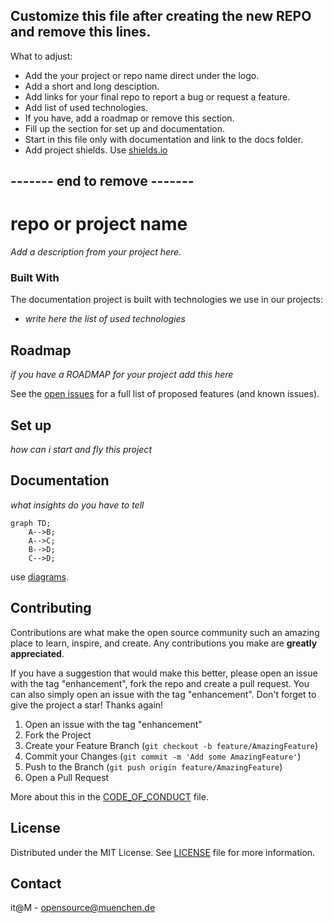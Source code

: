 ## Customize this file after creating the new REPO and remove this lines.
What to adjust:  
* Add the your project or repo name direct under the logo.
* Add a short and long desciption.
* Add links for your final repo to report a bug or request a feature.
* Add list of used technologies.
* If you have, add a roadmap or remove this section.
* Fill up the section for set up and documentation.
 * Start in this file only with documentation and link to the docs folder.
* Add project shields. Use [shields.io](https://shields.io/)

## ------- end to remove -------
<!-- add Project Logo, if existing -->

# repo or project name

*Add a description from your project here.*


### Built With

The documentation project is built with technologies we use in our projects:

* *write here the list of used technologies*

## Roadmap

*if you have a ROADMAP for your project add this here*


See the [open issues](#) for a full list of proposed features (and known issues).


## Set up
*how can i start and fly this project*

## Documentation
*what insights do you have to tell*

```mermaid
graph TD;
    A-->B;
    A-->C;
    B-->D;
    C-->D;
```

use [diagrams](https://docs.github.com/en/get-started/writing-on-github/working-with-advanced-formatting/creating-diagrams).

## Contributing

Contributions are what make the open source community such an amazing place to learn, inspire, and create. Any contributions you make are **greatly appreciated**.

If you have a suggestion that would make this better, please open an issue with the tag "enhancement", fork the repo and create a pull request. You can also simply open an issue with the tag "enhancement".
Don't forget to give the project a star! Thanks again!

1. Open an issue with the tag "enhancement"
2. Fork the Project
3. Create your Feature Branch (`git checkout -b feature/AmazingFeature`)
4. Commit your Changes (`git commit -m 'Add some AmazingFeature'`)
5. Push to the Branch (`git push origin feature/AmazingFeature`)
6. Open a Pull Request

More about this in the [CODE_OF_CONDUCT](/CODE_OF_CONDUCT.md) file.


## License

Distributed under the MIT License. See [LICENSE](LICENSE) file for more information.


## Contact

it@M - opensource@muenchen.de
